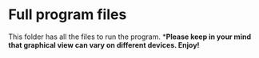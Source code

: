 # Full program files
This folder has all the files to run the program. ***Please keep in your mind that graphical view can vary on different devices. Enjoy!**
